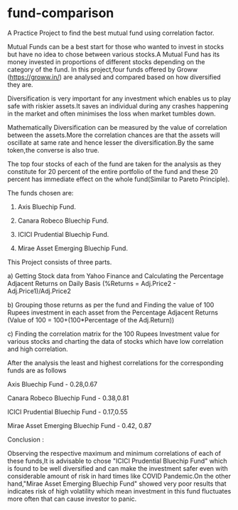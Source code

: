 # fund-comparison
A Practice Project to find the best mutual fund using correlation factor.

Mutual Funds can be a best start for those who wanted to invest in stocks but have no idea to chose between various stocks.A Mutual Fund has its money invested in proportions of different stocks depending on the category of the fund.
In this project,four funds offered by Groww (https://groww.in/) are analysed and compared based on how diversified they are.

Diversification is very important for any investment which enables us to play safe with riskier assets.It saves an individual during any crashes happening in the market and often minimises the loss when market tumbles down.

Mathematically Diversification can be measured by the value of correlation between the assets.More the correlation chances are that the assets will oscillate at same rate and hence lesser the diversification.By the same token,the converse is also true.

The top four stocks of each of the fund are taken for the analysis as they constitute for 20 percent of the entire portfolio of the fund and these 20 percent has immediate effect on the whole fund(Similar to Pareto Principle).

The funds chosen are:

1. Axis Bluechip Fund.

2. Canara Robeco Bluechip Fund.

3. ICICI Prudential Bluechip Fund.

4. Mirae Asset Emerging Bluechip Fund.

This Project consists of three parts.

a) Getting Stock data from Yahoo Finance and Calculating the Percentage Adjacent Returns on Daily Basis (%Returns = Adj.Price2 - Adj.Price1)/Adj.Price2

b) Grouping those returns as per the fund and Finding the value of 100 Rupees investment in each asset from the Percentage Adjacent Returns (Value of 100 = 100+(100*Percentage of the Adj.Return))

c) Finding the correlation matrix for the 100 Rupees Investment value for various  stocks and charting the data of stocks which have low correlation and high correlation.

After the analysis the least and highest correlations for the corresponding funds are as follows

Axis Bluechip Fund - 0.28,0.67

Canara Robeco Bluechip Fund - 0.38,0.81

ICICI Prudential Bluechip Fund - 0.17,0.55

Mirae Asset Emerging Bluechip Fund - 0.42, 0.87

Conclusion :

Observing the respective maximum and minimum correlations of each of these funds,It is advisable to chose "ICICI Prudential Bluechip Fund" which is found to be well diversified and can make the investment safer even with considerable amount of risk in hard times like COVID Pandemic.On the other hand,"Mirae Asset Emerging Bluechip Fund" showed very poor results that indicates risk of high volatility which mean investment in this fund fluctuates more often that can cause investor to panic.  

